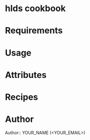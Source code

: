 # hlds cookbook

# Requirements

# Usage

# Attributes

# Recipes

# Author

Author:: YOUR_NAME (<YOUR_EMAIL>)
